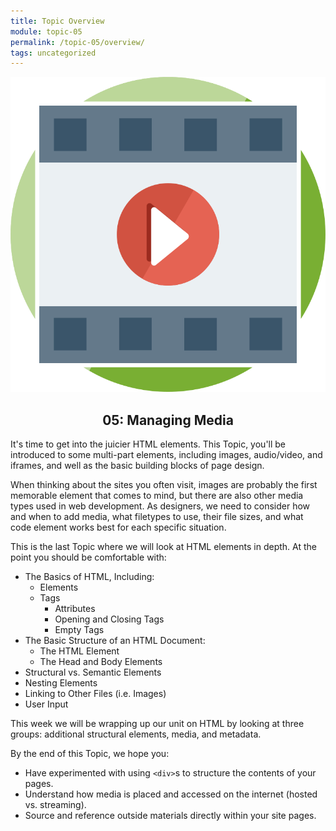 ```yaml
---
title: Topic Overview
module: topic-05
permalink: /topic-05/overview/
tags: uncategorized
---
```


<img src="../img/assignment-04.svg" alt="" title="Assignment 4: Managing Media" class="overview-img" />

<h2 style="text-align: center;">05: Managing Media</h2>

It's time to get into the juicier HTML elements. This Topic, you'll be introduced to some multi-part elements, including images, audio/video, and iframes, and well as the basic building blocks of page design.

When thinking about the sites you often visit, images are probably the first memorable element that comes to mind, but there are also other media types used in web development. As designers, we need to consider how and when to add media, what filetypes to use, their file sizes, and what code element works best for each specific situation.

This is the last Topic where we will look at HTML elements in depth. At the point you should be comfortable with:

- The Basics of HTML, Including:
    - Elements
    - Tags
        - Attributes
        - Opening and Closing Tags
        - Empty Tags
- The Basic Structure of an HTML Document:
    - The HTML Element
    - The Head and Body Elements
- Structural vs. Semantic Elements
- Nesting Elements
- Linking to Other Files (i.e. Images)
- User Input

This week we will be wrapping up our unit on HTML by looking at three groups: additional structural elements, media, and metadata.


By the end of this Topic, we hope you:
- Have experimented with using `<div>`s to structure the contents of your pages.
- Understand how media is placed and accessed on the internet (hosted vs. streaming).
- Source and reference outside materials directly within your site pages.
